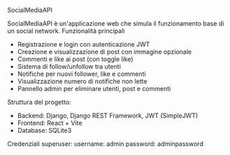 SocialMediaAPI

SocialMediaAPI è un'applicazione web che simula il funzionamento base di un social network.
 Funzionalità principali

-  Registrazione e login con autenticazione JWT
-  Creazione e visualizzazione di post con immagine opzionale
-  Commenti e like ai post (con toggle like)
-  Sistema di follow/unfollow tra utenti
-  Notifiche per nuovi follower, like e commenti
-  Visualizzazione numero di notifiche non lette
-  Pannello admin per eliminare utenti, post e commenti

Struttura del progetto: 

- Backend: Django, Django REST Framework, JWT (SimpleJWT)
- Frontend: React + Vite
- Database: SQLite3

Credenziali superuser:
username: admin
password: adminpassword

